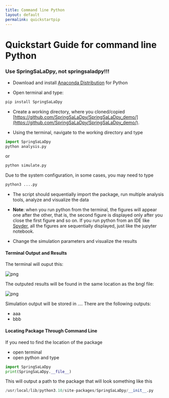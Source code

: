 ```yaml
---
title: Command line Python
layout: default
permalink: quickstartpip
---
```


# Quickstart Guide for command line Python
### Use SpringSaLaDpy, not springsaladpy!!!
 
* Download and install [Anaconda Distribution](https://www.anaconda.com/products/distribution) for Python

* Open terminal and type:

```python
pip install SpringSaLaDpy
```
* Create a working directory, where you cloned/copied [https://github.com/SpringSaLaDpy/SpringSaLaDpy_demo/](https://github.com/SpringSaLaDpy/SpringSaLaDpy_demo/).

* Using the terminal, navigate to the working directory and type 

 ```python
import SpringSaLaDpy
python analysis.py
```
or

 ```python
python simulate.py
```

Due to the system configuration, in some cases, you may need to type

```python
python3 ....py
```

* The script should sequentially import the package, run multiple analysis tools, analyze and visualize the data

* **Note**: when you run python from the terminal, the figures will appear one after the other, that is, the second figure is displayed only after you close the first figure and so on. If you run python from an IDE like [Spyder](https://www.spyder-ide.org/), all the figures are sequentially displayed, just like the jupyter notebook. 

* Change the simulation parameters and visualize the results


#### Terminal Output and Results

The terminal will ouput this: 

![png](../images/CmdPromptOut.png)

The outputed results will be found in the same location as the bngl file:

![png](../images/ResultsFolder.png)

Simulation output will be stored in .... There are the following outputs: 

- aaa
- bbb


#### Locating Package Through Command Line

If you need to find the location of the package
- open terminal
- open python and type

```python
import SpringSaLaDpy
print(SpringSaLaDpy.__file__)
```
This will output a path to the package that will look something like this

```python
/usr/local/lib/python3.10/site-packages/SpringSaLaDpy/__init__.py
```



